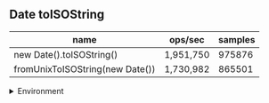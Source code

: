 ## Date toISOString

|name|ops/sec|samples|
|-|-|-|
|new Date().toISOString()|1,951,750|975876|
|fromUnixToISOString(new Date())|1,730,982|865501|


<details>
<summary>Environment</summary>

* __Machine:__ linux x64 | 4 vCPUs | 7.6GB Mem
* __Run:__ Wed Sep 25 2024 19:32:06 GMT+0000 (Coordinated Universal Time)
</details>

<!--
{"environment":{"platform":"linux","arch":"x64","cpus":4,"totalMemory":7.597896575927734},"benchmarks":[{"name":"new Date().toISOString()","opsSec":1951750.8054103493,"samples":975876},{"name":"fromUnixToISOString(new Date())","opsSec":1730982.855453063,"samples":865501}]}-->
